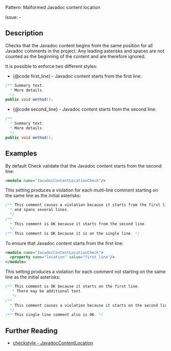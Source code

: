 Pattern: Malformed Javadoc content location

Issue: -

## Description

Checks that the Javadoc content begins from the same position for all Javadoc comments in the project. Any leading asterisks and spaces are not counted as the beginning of the content and are therefore ignored.

It is possible to enforce two different styles:

* {@code first_line} - Javadoc content starts from the first line:
```java
/** Summary text.
  * More details.
  */
public void method();
```

* {@code second_line} - Javadoc content starts from the second line:
```java
/**
  * Summary text.
  * More details.
  */
public void method();
```

## Examples

By default Check validate that the Javadoc content starts from the second line:
```xml
<module name="JavadocContentLocationCheck"/>
```

This setting produces a violation for each multi-line comment starting on the same line as the initial asterisks:

```java
/** This comment causes a violation because it starts from the first line
  * and spans several lines.
  */
/**
  * This comment is OK because it starts from the second line.
  */
/** This comment is OK because it is on the single line. */
```

To ensure that Javadoc content starts from the first line:

```xml
<module name="JavadocContentLocationCheck">
  <property name="location" value="first_line"/>
</module>
```

This setting produces a violation for each comment not starting on the same line as the initial asterisks:
```java
/** This comment is OK because it starts on the first line.
   * There may be additional text.
   */
/**
  * This comment causes a violation because it starts on the second line.
  */
/** This single-line comment also is OK. */
```

## Further Reading

* [checkstyle - JavadocContentLocation](http://checkstyle.sourceforge.net/config_javadoc.html#JavadocContentLocation)